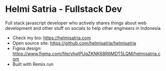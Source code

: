 # Helmi Satria - Fullstack Dev

Full stack javascript developer who actively shares things about web development and other stuff on socials to help other engineers in Indonesia

- Check my bio: https://helmisatria.com
- Open source site: https://github.com/helmisatria/helmisatria
- Figma design: https://www.figma.com/file/vhqIPUqZKNK68R6MDT5LQM/helmisatria.com
- Built with Remix.run
